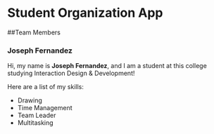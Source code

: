 # Student Organization App

##Team Members

### Joseph Fernandez

Hi, my name is **Joseph Fernandez**, and I am a student at this college studying Interaction Design & Development!

Here are a list of my skills:

* Drawing
* Time Management
* Team Leader
* Multitasking
